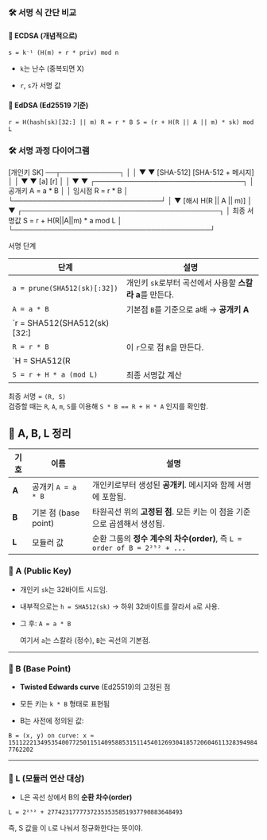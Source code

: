 
### 🛠️ 서명 식 간단 비교

#### 📌 ECDSA (개념적으로)
`s = k⁻¹ (H(m) + r * priv) mod n`

- `k`는 난수 (중복되면 X)
    
- `r`, `s`가 서명 값
    

#### 📌 EdDSA (Ed25519 기준)
`r = H(hash(sk)[32:] || m) R = r * B S = (r + H(R || A || m) * sk) mod L`


### 🛠️ 서명 과정 다이어그램

[개인키 SK] ──┬────────────┐
             │            │
             ▼            ▼
         [SHA-512]    [SHA-512 + 메시지]
             │            │
             ▼            ▼
           [a]          [r]
             │            │
             ▼            ▼
      ┌──────────────────────────────┐
      │ 공개키 A = a * B                           │
      │ 임시점  R = r * B                           │
      └──────────────────────────────┘
                      │
                      ▼
             [해시 H(R || A || m)]
                      │
                      ▼
      ┌────────────────────────────────────────┐
      │ 최종 서명값 S = r + H(R||A||m) * a mod L       │
      └────────────────────────────────────────┘



서명 단계

|단계|설명|
|---|---|
|`a = prune(SHA512(sk)[:32])`|개인키 `sk`로부터 곡선에서 사용할 **스칼라 a**를 만든다.|
|`A = a * B`|기본점 `B`를 기준으로 a배 → **공개키 A**|
|`r = SHA512(SHA512(sk)[32:]||
|`R = r * B`|이 `r`으로 점 `R`을 만든다.|
|`H = SHA512(R||
|`S = r + H * a (mod L)`|최종 서명값 계산|

최종 서명 = `(R, S)`  
검증할 때는 `R`, `A`, `m`, `S`를 이용해 `S * B == R + H * A` 인지를 확인함.

## 🧩 A, B, L 정리

| 기호    | 이름                | 설명                                                           |
| ----- | ----------------- | ------------------------------------------------------------ |
| **A** | 공개키 `A = a * B`   | 개인키로부터 생성된 **공개키**. 메시지와 함께 서명에 포함됨.                         |
| **B** | 기본 점 (base point) | 타원곡선 위의 **고정된 점**. 모든 키는 이 점을 기준으로 곱셈해서 생성됨.                 |
| **L** | 모듈러 값             | 순환 그룹의 **정수 계수의 차수(order)**, 즉 `L = order of B = 2²⁵² + ...` |
### 🔹 A (Public Key)

- 개인키 `sk`는 32바이트 시드임.
    
- 내부적으로는 `h = SHA512(sk)` → 하위 32바이트를 잘라서 `a`로 사용.
    
- 그 후:
    `A = a * B`
    
    여기서 `a`는 스칼라 (정수), `B`는 곡선의 기본점.
    

---

### 🔹 B (Base Point)

- **Twisted Edwards curve** (Ed25519)의 고정된 점
    
- 모든 키는 `k * B` 형태로 표현됨
    
- B는 사전에 정의된 값:
    
`B = (x, y) on curve: x ≈ 15112221349535400772501151409588531511454012693041857206046113283949847762202`

---

### 🔹 L (모듈러 연산 대상)

- L은 곡선 상에서 B의 **순환 차수(order)**

`L = 2²⁵² + 27742317777372353535851937790883648493`

즉, S 값을 이 `L`로 나눠서 정규화한다는 뜻이야.
